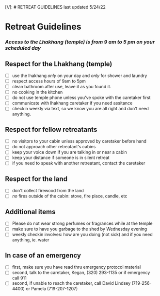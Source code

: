 [//]: # RETREAT GUIDELINES last updated 5/24/22

# Retreat Guidelines

### *Access to the Lhakhang (temple) is from 9 am to 5 pm on your scheduled day*

## Respect for the Lhakhang (temple)

- [ ] use the lhakhang *only* on your day and *only* for shower and laundry
- [ ] respect access hours of 9am to 5pm
- [ ] clean bathroom after use, leave it as you found it.
- [ ] no cooking in the kitchen
- [ ] do not use temple phone unless you've spoke with the caretaker first
- [ ] communicate with lhakhang caretaker if you need assitance
- [ ] checkin weekly via text, so we know you are all right and don't need anything.

## Respect for fellow retreatants

- [ ] no visitors to your cabin unless approved by caretaker before hand
- [ ] do not approach other retreatant's cabins
- [ ] keep your voice down if you are talking in or near a cabin
- [ ] keep your distance if someone is in silent retreat
- [ ] if you need to speak with another retreatant, contact the caretaker

## Respect for the land

- [ ] don't collect firewood from the land
- [ ] *no* fires outside of the cabin: stove, fire place, candle, etc

## Additional items

- [ ] Please do not wear strong perfumes or fragrances while at the temple
- [ ] make sure to have you garbage to the shed by Wednesday evening
- [ ] weekly checkin involves: how are you doing (not sick) and if you need anything, ie. water

## In case of an emergency

- [ ] first, make sure you have read thru emergency protocol material
- [ ] second, talk to the caretaker, Kegan, (320) 293-1135 or if emergency call 911
- [ ] second, if unable to reach the caretaker, call David Lindsey (719-256-4400) or Pamela (719-207-1207)

